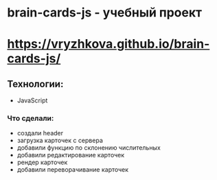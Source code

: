 # brain-cards-js - учебный проект

# https://vryzhkova.github.io/brain-cards-js/

## Технологии:

- JavaScript

### Что сделали:

- создали header
- загрузка карточек с сервера
- добавили функцию по склонению числительных
- добавили редактирование карточек
- рендер карточек
- добавили переворачивание карточек
